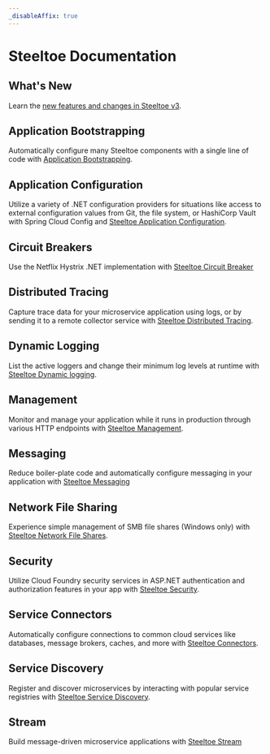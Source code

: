 ```yaml
---
_disableAffix: true
---
```


# Steeltoe Documentation

## What's New

Learn the [new features and changes in Steeltoe v3](./whats-new.md).

## Application Bootstrapping

Automatically configure many Steeltoe components with a single line of code with [Application Bootstrapping](../bootstrap/index.md).

## Application Configuration

Utilize a variety of .NET configuration providers for situations like access to external configuration values from Git, the file system, or HashiCorp Vault with Spring Cloud Config and [Steeltoe Application Configuration](../configuration/index.md).

## Circuit Breakers

Use the Netflix Hystrix .NET implementation with [Steeltoe Circuit Breaker](../circuitbreaker/index.md)

## Distributed Tracing

Capture trace data for your microservice application using logs, or by sending it to a remote collector service with [Steeltoe Distributed Tracing](../tracing/index.md).

## Dynamic Logging

List the active loggers and change their minimum log levels at runtime with [Steeltoe Dynamic logging](../logging/index.md).

## Management

Monitor and manage your application while it runs in production through various HTTP endpoints with [Steeltoe Management](../management/index.md).

## Messaging

Reduce boiler-plate code and automatically configure messaging in your application with [Steeltoe Messaging](../messaging/index.md)

## Network File Sharing

Experience simple management of SMB file shares (Windows only) with [Steeltoe Network File Shares](../fileshares/index.md).

## Security

Utilize Cloud Foundry security services in ASP.NET authentication and authorization features in your app with [Steeltoe Security](../security/index.md).

## Service Connectors

Automatically configure connections to common cloud services like databases, message brokers, caches, and more with [Steeltoe Connectors](../connectors/index.md).

## Service Discovery

Register and discover microservices by interacting with popular service registries with [Steeltoe Service Discovery](../discovery/index.md).

## Stream

Build message-driven microservice applications with [Steeltoe Stream](../stream/index.md)
